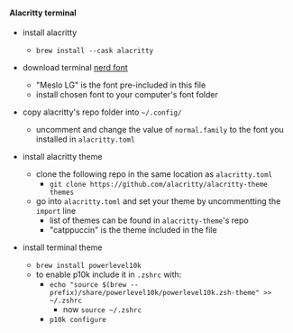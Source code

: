 #### Alacritty terminal

- install alacritty

  - `brew install --cask alacritty`

- download terminal [nerd font](https://www.nerdfonts.com/font-downloads)

  - "Meslo LG" is the font pre-included in this file
  - install chosen font to your computer's font folder

- copy alacritty's repo folder into `~/.config/`

  - uncomment and change the value of `normal.family` to the font you installed in `alacritty.toml`

- install alacritty theme

  - clone the following repo in the same location as `alacritty.toml`
    - `git clone https://github.com/alacritty/alacritty-theme themes`
  - go into `alacritty.toml` and set your theme by uncommentting the `import` line
    - list of themes can be found in `alacritty-theme`'s repo
    - "catppuccin" is the theme included in the file

- install terminal theme
  - `brew install powerlevel10k`
  - to enable p10k include it in `.zshrc` with:
    - `echo "source $(brew --prefix)/share/powerlevel10k/powerlevel10k.zsh-theme" >> ~/.zshrc`
      - now `source ~/.zshrc`
    - `p10k configure`
